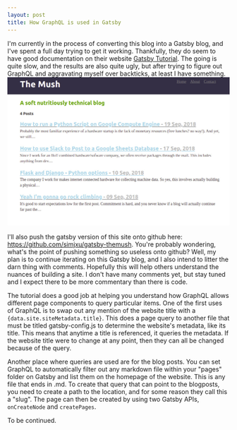```yaml
---
layout: post
title: How GraphQL is used in Gatsby
---
```


I'm currently in the process of converting this blog into a Gatsby blog, and I've spent a full day trying to get it working. Thankfully, they do seem to have good documentation on their website <a href="https://www.gatsbyjs.org/tutorial/">Gatsby Tutorial</a>. The going is quite slow, and the results are also quite ugly, but after trying to figure out GraphQL and aggravating myself over backticks, at least I have something.
![gatsby-1](https://raw.githubusercontent.com/simjxu/simjxu.github.io/master/img/gatsby1.jpg)

I'll also push the gatsby version of this site onto github here: https://github.com/simjxu/gatsby-themush. You're probably wondering, what's the point of pushing something so useless onto github?  Well, my plan is to continue iterating on this Gatsby blog, and I also intend to litter the darn thing with comments. Hopefully this will help others understand the nuances of building a site. I don't have many comments yet, but stay tuned and I expect there to be more commentary than there is code.

The tutorial does a good job at helping you understand how GraphQL allows different page components to query particular items. One of the first uses of GraphQL is to swap out any mention of the website title with a `{data.site.siteMetadata.title}`. This does a page query to another file that must be titled gatsby-config.js to determine the website's metadata, like its title. This means that anytime a title is referenced, it queries the metadata. If the website title were to change at any point, then they can all be changed because of the query.

Another place where queries are used are for the blog posts. You can set GraphQL to automatically filter out any markdown file within your "pages" folder on Gatsby and list them on the homepage of the website. This is any file that ends in .md. To create that query that can point to the blogposts, you need to create a path to the location, and for some reason they call this a "slug". The page can then be created by using two Gatsby APIs, `onCreateNode` and `createPages`. 

To be continued.
